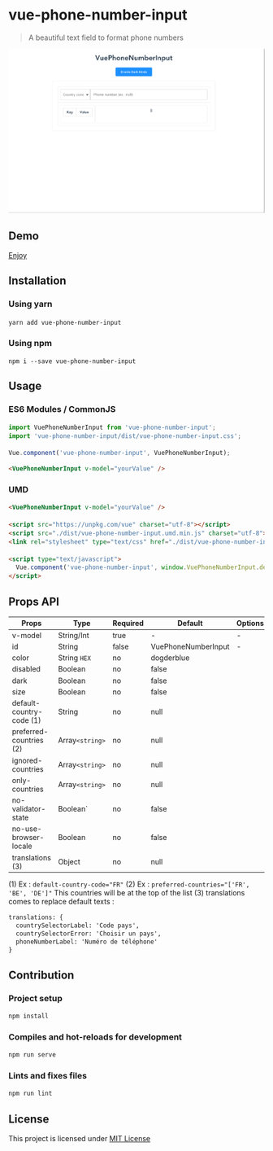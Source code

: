 # vue-phone-number-input

> A beautiful text field to format phone numbers

![vue-phone-number-input](./public/vue-phone-number-input-demo.gif)

## Demo

[Enjoy](https://louismazel.github.io/vue-phone-number-input/)

## Installation

### Using yarn

`yarn add vue-phone-number-input`

### Using npm

`npm i --save vue-phone-number-input`

## Usage

### ES6 Modules / CommonJS

```js
import VuePhoneNumberInput from 'vue-phone-number-input';
import 'vue-phone-number-input/dist/vue-phone-number-input.css';

Vue.component('vue-phone-number-input', VuePhoneNumberInput);
```

```html
<VuePhoneNumberInput v-model="yourValue" />
```

### UMD

```html
<VuePhoneNumberInput v-model="yourValue" />

<script src="https://unpkg.com/vue" charset="utf-8"></script>
<script src="./dist/vue-phone-number-input.umd.min.js" charset="utf-8"></script>
<link rel="stylesheet" type="text/css" href="./dist/vue-phone-number-input.css">

<script type="text/javascript">
  Vue.component('vue-phone-number-input', window.VuePhoneNumberInput.default);
</script>
```

## Props API
| Props      | Type       | Required | Default    | Options        |
|------------|------------|----------|------------|----------------|
| v-model    | String/Int | true     | -          | -              |
| id      | String     | false    | VuePhoneNumberInput | -              |
| color | String `HEX`   | no       | dogderblue      |                |
| disabled | Boolean    | no       | false      |                |
| dark | Boolean    | no       | false      |                |
| size | Boolean    | no       | false      |                |
| default-country-code (1) | String    | no       | null      |                |
| preferred-countries (2) | Array`<string>`    | no       | null      |                |
| ignored-countries | Array`<string>`    | no       | null      |                |
| only-countries | Array`<string>`    | no       | null      |                |
| no-validator-state | Boolean`    | no       | false      |                |
| no-use-browser-locale | Boolean    | no       | false      |                |
| translations (3) | Object    | no       | null      |                |


(1) Ex : `default-country-code="FR"`
(2) Ex : `preferred-countries="['FR', 'BE', 'DE']"` This countries will be at the top of the list
(3) translations comes to replace default texts :
```
translations: {
  countrySelectorLabel: 'Code pays',
  countrySelectorError: 'Choisir un pays',
  phoneNumberLabel: 'Numéro de téléphone'
}
```

## Contribution

### Project setup

```bash
npm install
```

### Compiles and hot-reloads for development

```bash
npm run serve
```

### Lints and fixes files

```bash
npm run lint
```

## License

This project is licensed under [MIT License](http://en.wikipedia.org/wiki/MIT_License)
